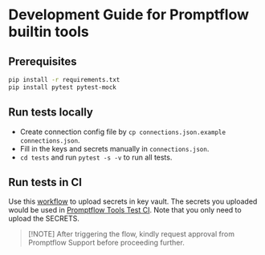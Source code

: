 # Development Guide for Promptflow builtin tools

## Prerequisites

```bash
pip install -r requirements.txt
pip install pytest pytest-mock
```

## Run tests locally

- Create connection config file by `cp connections.json.example connections.json`.
- Fill in the keys and secrets manually in `connections.json`.
- `cd tests` and run `pytest -s -v` to run all tests.

## Run tests in CI

Use this [workflow](https://github.com/microsoft/promptflow/actions/workflows/tools_secret_upload.yml) to upload secrets in key vault. The secrets you uploaded would be used in [Promptflow Tools Test CI](https://github.com/microsoft/promptflow/actions/workflows/tools_tests.yml). Note that you only need to upload the SECRETS.
  > [!NOTE] After triggering the flow, kindly request approval from Promptflow Support before proceeding further.
